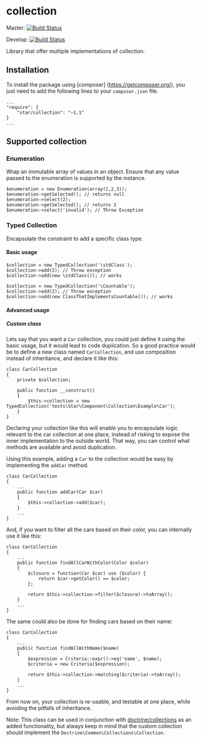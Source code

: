 # collection

Master: [![Build Status](https://travis-ci.org/yvoyer/collection.svg?branch=master)](https://travis-ci.org/yvoyer/collection)

Develop: [![Build Status](https://travis-ci.org/yvoyer/collection.svg?branch=develop)](https://travis-ci.org/yvoyer/collection)

Library that offer multiple implementations of collection.

## Installation

To install the package using [composer] (https://getcomposer.org/), you just need to add the following lines to your `composer.json` file.

    ...
    "require": {
        "star/collection": "~1.1"
    }
    ...

## Supported collection

### Enumeration

Wrap an immutable array of values in an object. Ensure that any value passed to the enumeration is supported by the instance.

    $enumeration = new Enumeration(array(1,2,3));
    $enumeration->getSelected(); // returns null
    $enumeration->select(2);
    $enumeration->getSelected(); // returns 2
    $enumeration->select('invalid'); // Throw Exception

### Typed Collection

Encapsulate the constraint to add a specific class type.

#### Basic usage

    $collection = new TypedCollection('\stdClass');
    $collection->add(2); // Throw exception
    $collection->add(new \stdClass()); // works

    $collection = new TypedCollection('\Countable');
    $collection->add(2); // Throw exception
    $collection->add(new ClassThatImplementsCountable()); // works

#### Advanced usage

##### Custom class

Lets say that you want a `Car` collection, you could just define it using the basic usage, but it would lead to code
duplication. So a good practice would be to define a new class named `CarCollection`, and use composition instead of
inheritance, and declare it like this:

    class CarCollection
    {
        private $collection;

        public function __construct()
        {
            $this->collection = new TypedCollection('tests\Star\Component\Collection\Example\Car');
        }
    }

Declaring your collection like this will enable you to encapsulate logic relevant to the car collection at one place,
instead of risking to expose the inner implementation to the outside world. That way, you can control what methods are
available and avoid duplication.

Using this example, adding a `Car` to the collection would be easy by implementing the `addCar` method.

    class CarCollection
    {
        ...
        public function addCar(Car $car)
        {
            $this->collection->add($car);
        }
        ...
    }

And, if you want to filter all the cars based on their color, you can internally use it like this:

    class CarCollection
    {
        ...
        public function findAllCarWithColor(Color $color)
        {
            $closure = function(Car $car) use ($color) {
                return $car->getColor() == $color;
            };

            return $this->collection->filter($closure)->toArray();
        }
        ...
    }

The same could also be done for finding cars based on their name:

    class CarCollection
    {
        ...
        public function findAllWithName($name)
        {
            $expression = Criteria::expr()->eq('name', $name);
            $criteria = new Criteria($expression);

            return $this->collection->matching($criteria)->toArray();
        }
        ...
    }

From now on, your collection is re-usable, and testable at one place, while avoiding the pitfalls of inheritance.

Note: This class can be used in conjunction with [doctrine/collections](https://github.com/doctrine/collections) as an
added functionality, but always keep in mind that the custom collection should implement the `Doctrine\Common\Collections\Collection`.

